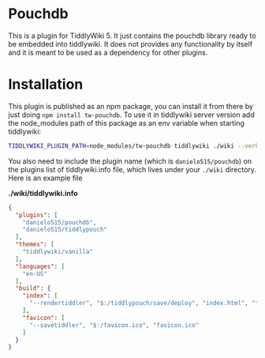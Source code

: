 # Pouchdb
This is a plugin for TiddlyWiki 5. It just contains the pouchdb library ready to be embedded into tiddlywiki.
It does not provides any functionality by itself and it is meant to be used as a dependency for other plugins.

# Installation

This plugin is published as an npm package, you can install it from there by just doing `npm install tw-pouchdb`.
To use it in tiddlywiki server version add the node_modules path of this package as an env variable when starting tiddlywiki:

```bash
TIDDLYWIKI_PLUGIN_PATH=node_modules/tw-pouchdb tiddlywiki ./wiki --verbose --server 8088 $:/core/save/all text/plain text/html
```

You also need to include the plugin name (which is `danielo515/pouchdb`) on the plugins list of tiddlywiki.info file, which lives under your `./wiki` directory.
Here is an example file

 **./wiki/tiddlywiki.info**
```json
{
  "plugins": [
    "danielo515/pouchdb",
    "danielo515/tiddlypouch"
  ],
  "themes": [
    "tiddlywiki/vanilla"
  ],
  "languages": [
    "en-US"
  ],
  "build": {
    "index": [
      "--rendertiddler", "$:/tiddlypouch/save/deploy", "index.html", "text/plain"
    ],
    "favicon": [
      "--savetiddler", "$:/favicon.ico", "favicon.ico"
    ]
  }
}

```
